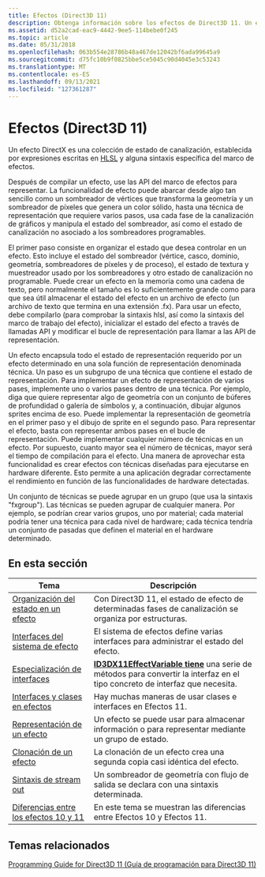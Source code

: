 ```yaml
---
title: Efectos (Direct3D 11)
description: Obtenga información sobre los efectos de Direct3D 11. Un efecto es el estado de canalización, establecido por expresiones escritas en HLSL y alguna sintaxis específica del marco de efectos.
ms.assetid: d52a2cad-eac9-4442-9ee5-114bebe0f245
ms.topic: article
ms.date: 05/31/2018
ms.openlocfilehash: 063b554e28786b48a467de12042bf6ada99645a9
ms.sourcegitcommit: d75fc10b9f0825bbe5ce5045c90d4045e3c53243
ms.translationtype: MT
ms.contentlocale: es-ES
ms.lasthandoff: 09/13/2021
ms.locfileid: "127361287"
---
```

# <a name="effects-direct3d-11"></a>Efectos (Direct3D 11)

Un efecto DirectX es una colección de estado de canalización, establecida por expresiones escritas en [HLSL](/windows/desktop/direct3dhlsl/dx-graphics-hlsl-reference) y alguna sintaxis específica del marco de efectos.

Después de compilar un efecto, use las API del marco de efectos para representar. La funcionalidad de efecto puede abarcar desde algo tan sencillo como un sombreador de vértices que transforma la geometría y un sombreador de píxeles que genera un color sólido, hasta una técnica de representación que requiere varios pasos, usa cada fase de la canalización de gráficos y manipula el estado del sombreador, así como el estado de canalización no asociado a los sombreadores programables.

El primer paso consiste en organizar el estado que desea controlar en un efecto. Esto incluye el estado del sombreador (vértice, casco, dominio, geometría, sombreadores de píxeles y de proceso), el estado de textura y muestreador usado por los sombreadores y otro estado de canalización no programable. Puede crear un efecto en la memoria como una cadena de texto, pero normalmente el tamaño es lo suficientemente grande como para que sea útil almacenar el estado del efecto en un archivo de efecto (un archivo de texto que termina en una extensión .fx). Para usar un efecto, debe compilarlo (para comprobar la sintaxis hlsl, así como la sintaxis del marco de trabajo del efecto), inicializar el estado del efecto a través de llamadas API y modificar el bucle de representación para llamar a las API de representación.

Un efecto encapsula todo el estado de representación requerido por un efecto determinado en una sola función de representación denominada técnica. Un paso es un subgrupo de una técnica que contiene el estado de representación. Para implementar un efecto de representación de varios pases, implemente uno o varios pases dentro de una técnica. Por ejemplo, diga que quiere representar algo de geometría con un conjunto de búferes de profundidad o galería de símbolos y, a continuación, dibujar algunos sprites encima de eso. Puede implementar la representación de geometría en el primer paso y el dibujo de sprite en el segundo paso. Para representar el efecto, basta con representar ambos pases en el bucle de representación. Puede implementar cualquier número de técnicas en un efecto. Por supuesto, cuanto mayor sea el número de técnicas, mayor será el tiempo de compilación para el efecto. Una manera de aprovechar esta funcionalidad es crear efectos con técnicas diseñadas para ejecutarse en hardware diferente. Esto permite a una aplicación degradar correctamente el rendimiento en función de las funcionalidades de hardware detectadas.

Un conjunto de técnicas se puede agrupar en un grupo (que usa la sintaxis "fxgroup"). Las técnicas se pueden agrupar de cualquier manera. Por ejemplo, se podrían crear varios grupos, uno por material; cada material podría tener una técnica para cada nivel de hardware; cada técnica tendría un conjunto de pasadas que definen el material en el hardware determinado.

## <a name="in-this-section"></a>En esta sección



| Tema                                                                                                                | Descripción                                                                                                                                                         |
|----------------------------------------------------------------------------------------------------------------------|---------------------------------------------------------------------------------------------------------------------------------------------------------------------|
| [Organización del estado en un efecto](d3d11-graphics-programming-guide-effects-organize.md)<br/>                    | Con Direct3D 11, el estado de efecto de determinadas fases de canalización se organiza por estructuras.<br/>                                                                   |
| [Interfaces del sistema de efecto](d3d11-graphics-programming-guide-effects-interfaces.md)<br/>                       | El sistema de efectos define varias interfaces para administrar el estado del efecto.<br/>                                                                                  |
| [Especialización de interfaces](d3d11-graphics-reference-effect-specializing.md)<br/>                               | [**ID3DX11EffectVariable tiene**](id3dx11effectvariable.md) una serie de métodos para convertir la interfaz en el tipo concreto de interfaz que necesita.<br/> |
| [Interfaces y clases en efectos](d3d11-graphics-programming-guide-effects-interfaces-and-classes.md)<br/>  | Hay muchas maneras de usar clases e interfaces en Efectos 11.<br/>                                                                                         |
| [Representación de un efecto](d3d11-graphics-programming-guide-effects-render.md)<br/>                                | Un efecto se puede usar para almacenar información o para representar mediante un grupo de estado.<br/>                                                                         |
| [Clonación de un efecto](d3d11-graphics-programming-guide-effects-cloning.md)<br/>                                 | La clonación de un efecto crea una segunda copia casi idéntica del efecto.<br/>                                                                                 |
| [Sintaxis de stream out](d3d11-graphics-reference-effect-streamout.md)<br/>                                        | Un sombreador de geometría con flujo de salida se declara con una sintaxis determinada.<br/>                                                                                  |
| [Diferencias entre los efectos 10 y 11](d3d11-graphics-programming-guide-effects-differences.md)<br/> | En este tema se muestran las diferencias entre Efectos 10 y Efectos 11.<br/>                                                                                      |



 

## <a name="related-topics"></a>Temas relacionados

<dl> <dt>

[Programming Guide for Direct3D 11 (Guía de programación para Direct3D 11)](dx-graphics-overviews.md)
</dt> </dl>

 

